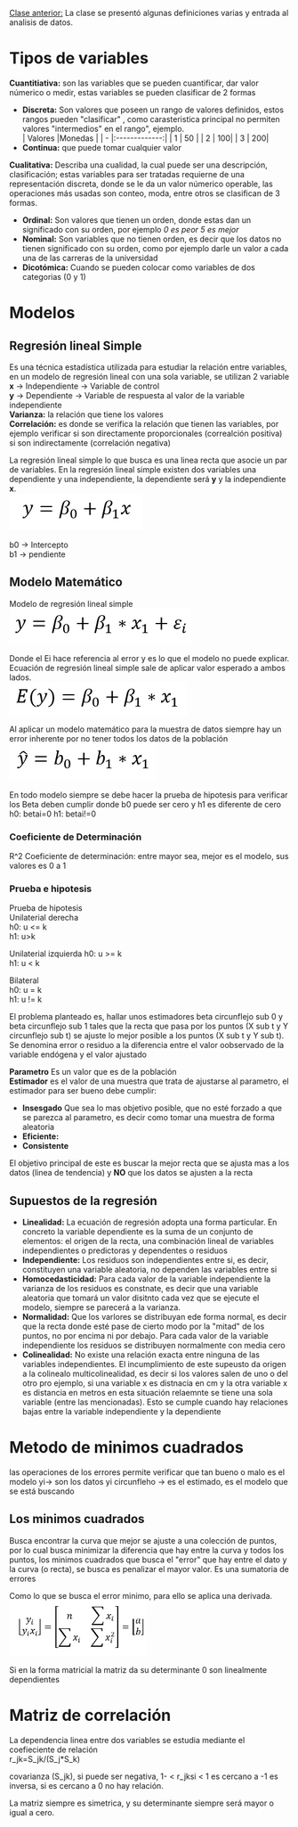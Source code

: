 [Clase anterior:](/clase&#32;29-03-2019 "Clase 29-03-2019") La clase se presentó algunas definiciones varias y entrada al analisis de datos.

# Tipos de variables
**Cuantitiativa:** son las variables que se pueden cuantificar, dar valor númerico o medir, estas variables se pueden clasificar de 2 formas  
* **Discreta:** Son valores que poseen un rango de valores definidos, estos rangos pueden "clasificar" , como carasteristica principal no permiten valores "intermedios" en el rango", ejemplo.  
    | Valores       |Monedas        |
    |      -        |:-------------:|
    |       1       | 50 |
    | 2             | 100|
    | 3             | 200|
* **Continua:** que puede tomar cualquier valor

**Cualitativa:** Describa una cualidad, la cual puede ser una descripción, clasificación; estas variables para ser tratadas requierne de una representación discreta, donde se le da un valor númerico operable, las operaciones más usadas son conteo, moda, entre otros se clasifican de 3 formas.
* **Ordinal:** Son valores que tienen un orden, donde estas dan un significado con su orden, por ejemplo *0 es peor 5 es mejor*
* **Nominal:** Son variables que no tienen orden, es decir que los datos no tienen significado con su orden, como por ejemplo darle un valor a cada una de las carreras de la universidad
* **Dicotómica:** Cuando se pueden colocar como variables de dos categorias (0 y 1)
# Modelos
## Regresión lineal Simple
Es una técnica estadística utilizada para estudiar la relación entre variables, en un modelo de regresión lineal con una sola variable, se utilizan 2 variable  
**x** → Independiente → Variable de control  
**y** → Dependiente  → Variable de respuesta al valor de la variable independiente  
**Varianza:** la relación que tiene los valores  
**Correlación:** es donde se verifica la relación que tienen las variables, por ejemplo verificar si son directamente proporcionales (correalción positiva) si son indirectamente (correlación negativa)

La regresión lineal simple lo que busca es una linea recta que asocie un par de variables. En la regresión lineal simple existen dos variables una dependiente y una independiente, la dependiente será **y** y la independiente **x**.  
![Ecuacion linea recta](/Images/Ecuacion&#32;linea&#32;recta.png)

b0 -> Intercepto  
b1 -> pendiente

## Modelo Matemático
Modelo de regresión lineal simple  
![Ecuacion linea recta](/Images/Modelo&#32;de&#32;regresion&#32;lineal&#32;simple.png)

Donde el Ei hace referencia al error y es lo que el modelo no puede explicar.  
Ecuación de regresión lineal simple sale de aplicar valor esperado a ambos lados.  
![Ecuacion linea recta](/Images/Ecuación&#32;de&#32;regresión&#32;lineal.png)

Al aplicar un modelo matemático para la muestra de datos siempre hay un error inherente por no tener todos los datos de la población  
![Ecuacion linea recta](/Images/Ecuacion&#32;error&#32;inherente.png)

En todo modelo siempre se debe hacer la prueba de hipotesis para verificar los Beta deben cumplir donde b0 puede ser cero y h1 es diferente de cero  
h0: betai=0
h1: betai!=0

### Coeficiente de Determinación
R^2 Coeficiente de determinación: entre mayor sea, mejor es el modelo, sus valores es 0 a 1

### Prueba e hipotesis
Prueba de hipotesis  
Unilaterial derecha  
h0: u <= k  
h1: u>k  

Unilaterial izquierda 
h0: u >= k  
h1: u < k  

Bilateral  
h0: u = k  
h1: u != k  

El problema planteado es, hallar unos estimadores beta circunflejo sub 0 y beta circunflejo sub 1 tales que la recta que pasa por los puntos (X sub t y Y circunflejo sub t) se ajuste lo mejor posible a los puntos (X sub t y Y sub t). Se denomina error o residuo a la diferencia entre el valor oobservado de la variable endógena y el valor ajustado

**Parametro** Es un valor que es de la población  
**Estimador** es el valor de una muestra que trata de ajustarse al parametro, el estimador para ser bueno debe cumplir:
* **Insesgado** Que sea lo mas objetivo posible, que no esté forzado a que se parezca al parametro, es decir como tomar una muestra de forma aleatoria  
* **Eficiente:**  
* **Consistente**

El objetivo principal de este es buscar la mejor recta que se ajusta mas a los datos (linea de tendencia) y **NO** que los datos se ajusten a la recta

## Supuestos de la regresión
* **Linealidad:** La ecuación de regresión adopta una forma particular. En concreto la variable dependiente es la suma de un conjunto de elementos: el origen de la recta, una combinación lineal de variables independientes o predictoras y dependentes o residuos
* **Independiente:** Los residuos son independientes entre si, es decir, constituyen una variable aleatoria, no dependen las variables entre si
* **Homocedasticidad:** Para cada valor de la variable independiente la varianza de los residuos es constnate, es decir que una variable aleatoria que tomará un valor disitnto cada vez que se ejecute el modelo, siempre se parecerá a la varianza.
* **Normalidad:** Que los varlores se distribuyan ede forma normal, es decir que la recta donde esté pase de cierto modo por la "mitad" de los puntos, no por encima ni por  debajo. Para cada valor de la variable independiente los residuos se distribuyen normalmente con media cero
* **Colinealidad:** No existe una relación exacta entre ninguna de las variables independientes. El incumplimiento de este supeusto da origen a la colinealo multicolinealidad, es decir si los valores salen de uno o del otro pro ejemplo, si una variable x es distnacia en cm y la otra variable x es distancia en metros en esta situación relaemnte se tiene una sola variable (entre las mencionadas). Esto se cumple cuando hay relaciones bajas entre la variable independiente y la dependiente


# Metodo de minimos cuadrados
las operaciones de los errores permite verificar que tan bueno o malo es el modelo
yi-> son los datos
yi circunfleho -> es el estimado, es el modelo que se está buscando

## Los minimos cuadrados
Busca encontrar la curva que mejor se ajuste a una colección de puntos, por lo cual busca minimizar la diferencia que hay entre la curva y todos los puntos, los minimos cuadrados que busca el "error" que hay entre el dato y la curva (o recta), se busca es penalizar el mayor valor. Es una sumatoria de errores

Como lo que se busca el error minimo, para ello se aplica una derivada.
![Ecuacion linea recta](/Images/demostracion&#32;cuadrados.png)

Si en la forma matricial la matriz da su determinante 0 son linealmente dependientes

# Matriz de correlación
La dependencia linea entre dos variables se estudia mediante el coefieciente de relación  
r_jk=S_jk/(S_j*S_k)

covarianza (S_jk), si puede ser negativa, 1- < r_jksi < 1 es cercano a -1 es inversa, si es cercano a 0 no hay relación.

La matriz siempre es simetrica, y su determinante siempre será mayor o igual a cero.
